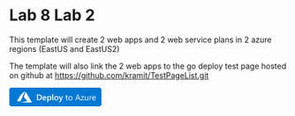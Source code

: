 # Lab 8 Lab 2

This template will create 2 web apps and 2 web service plans in 2 azure regions (EastUS and EastUS2)

The template will also link the 2 web apps to the go deploy test page hosted on github at https://github.com/kramit/TestPageList.git

<a href="https://portal.azure.com/#create/Microsoft.Template/uri/https%3A%2F%2Fraw.githubusercontent.com%2Fkramit%2FAZ104-Notes%2Fmaster%2Ftemplates%2FWebAppDemo%2Ftemplate.json" target="_blank">
    <img src="https://raw.githubusercontent.com/Azure/azure-quickstart-templates/master/1-CONTRIBUTION-GUIDE/images/deploytoazure.png"/>
</a>